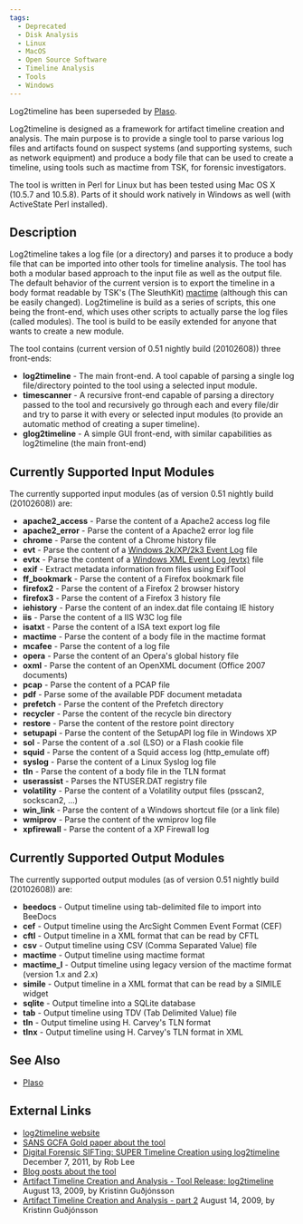 ```yaml
---
tags:
  - Deprecated
  - Disk Analysis
  - Linux
  - MacOS
  - Open Source Software
  - Timeline Analysis
  - Tools
  - Windows
---
```

Log2timeline has been superseded by [Plaso](plaso.md).

Log2timeline is designed as a framework for artifact timeline creation
and analysis. The main purpose is to provide a single tool to parse
various log files and artifacts found on suspect systems (and supporting
systems, such as network equipment) and produce a body file that can be
used to create a timeline, using tools such as mactime from TSK, for
forensic investigators.

The tool is written in Perl for Linux but has been tested using Mac OS X
(10.5.7 and 10.5.8). Parts of it should work natively in Windows as well
(with ActiveState Perl installed).

## Description

Log2timeline takes a log file (or a directory) and parses it to produce
a body file that can be imported into other tools for timeline analysis.
The tool has both a modular based approach to the input file as well as
the output file. The default behavior of the current version is to
export the timeline in a body format readable by TSK's (The SleuthKit)
[mactime](http://wiki.sleuthkit.org/index.php?title=Body_file) (although
this can be easily changed). Log2timeline is build as a series of
scripts, this one being the front-end, which uses other scripts to
actually parse the log files (called modules). The tool is build to be
easily extended for anyone that wants to create a new module.

The tool contains (current version of 0.51 nightly build (20102608))
three front-ends:

* **log2timeline** - The main front-end. A tool capable of parsing a
  single log file/directory pointed to the tool using a selected input
  module.
* **timescanner** - A recursive front-end capable of parsing a directory
  passed to the tool and recursively go through each and every file/dir
  and try to parse it with every or selected input modules (to provide
  an automatic method of creating a super timeline).
* **glog2timeline** - A simple GUI front-end, with similar capabilities
  as log2timeline (the main front-end)

## Currently Supported Input Modules

The currently supported input modules (as of version 0.51 nightly build
(20102608)) are:

* **apache2_access** - Parse the content of a Apache2 access log file
* **apache2_error** - Parse the content of a Apache2 error log file
* **chrome** - Parse the content of a Chrome history file
* **evt** - Parse the content of a [Windows 2k/XP/2k3 Event Log](windows_event_log_(evt).md)
  file
* **evtx** - Parse the content of a [Windows XML Event Log (evtx)](windows_xml_event_log_(evtx).md)
  file
* **exif** - Extract metadata information from files using ExifTool
* **ff_bookmark** - Parse the content of a Firefox bookmark file
* **firefox2** - Parse the content of a Firefox 2 browser history
* **firefox3** - Parse the content of a Firefox 3 history file
* **iehistory** - Parse the content of an index.dat file containg IE
  history
* **iis** - Parse the content of a IIS W3C log file
* **isatxt** - Parse the content of a ISA text export log file
* **mactime** - Parse the content of a body file in the mactime format
* **mcafee** - Parse the content of a log file
* **opera** - Parse the content of an Opera's global history file
* **oxml** - Parse the content of an OpenXML document (Office 2007
  documents)
* **pcap** - Parse the content of a PCAP file
* **pdf** - Parse some of the available PDF document metadata
* **prefetch** - Parse the content of the Prefetch directory
* **recycler** - Parse the content of the recycle bin directory
* **restore** - Parse the content of the restore point directory
* **setupapi** - Parse the content of the SetupAPI log file in Windows XP
* **sol** - Parse the content of a .sol (LSO) or a Flash cookie file
* **squid** - Parse the content of a Squid access log (http_emulate off)
* **syslog** - Parse the content of a Linux Syslog log file
* **tln** - Parse the content of a body file in the TLN format
* **userassist** - Parses the NTUSER.DAT registry file
* **volatility** - Parse the content of a Volatility output files
  (psscan2, sockscan2, ...)
* **win_link** - Parse the content of a Windows shortcut file (or a link file)
* **wmiprov** - Parse the content of the wmiprov log file
* **xpfirewall** - Parse the content of a XP Firewall log

## Currently Supported Output Modules

The currently supported output modules (as of version 0.51 nightly build
(20102608)) are:

* **beedocs** - Output timeline using tab-delimited file to import into
  BeeDocs
* **cef** - Output timeline using the ArcSight Commen Event Format (CEF)
* **cftl** - Output timeline in a XML format that can be read by CFTL
* **csv** - Output timeline using CSV (Comma Separated Value) file
* **mactime** - Output timeline using mactime format
* **mactime_l** - Output timeline using legacy version of the mactime
  format (version 1.x and 2.x)
* **simile** - Output timeline in a XML format that can be read by a
  SIMILE widget
* **sqlite** - Output timeline into a SQLite database
* **tab** - Output timeline using TDV (Tab Delimited Value) file
* **tln** - Output timeline using H. Carvey's TLN format
* **tlnx** - Output timeline using H. Carvey's TLN format in XML

## See Also

* [Plaso](plaso.md)

## External Links

* [log2timeline website](http://log2timeline.net)
* [SANS GCFA Gold paper about the tool](https://www.sans.org/white-papers/33438/)
* [Digital Forensic SIFTing: SUPER Timeline Creation using log2timeline](https://www.sans.org/blog/digital-forensic-sifting-super-timeline-creation-using-log2timeline/)
  December 7, 2011, by Rob Lee
* [Blog posts about the tool](http://blog.kiddaland.net/?s=log2timeline)
* [Artifact Timeline Creation and Analysis - Tool Release: log2timeline](https://www.sans.org/blog/artifact-timeline-creation-and-analysis-tool-release-log2timeline/)
  August 13, 2009, by Kristinn Guðjónsson
* [Artifact Timeline Creation and Analysis - part 2](https://www.sans.org/blog/artifact-timeline-creation-and-analysis-part-2/)
  August 14, 2009, by Kristinn Guðjónsson

